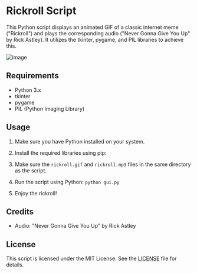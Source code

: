 # Rickroll Script

This Python script displays an animated GIF of a classic internet meme ("Rickroll") and plays the corresponding audio ("Never Gonna Give You Up" by Rick Astley). It utilizes the tkinter, pygame, and PIL libraries to achieve this.

![image](https://github.com/ShivgunGaming/You-Got-Rickrolled/assets/102505925/016bfcad-24ed-4d57-9cd7-e0ba625f5dd9)

## Requirements

- Python 3.x
- tkinter
- pygame
- PIL (Python Imaging Library)

## Usage

1. Make sure you have Python installed on your system.
2. Install the required libraries using pip:


3. Make sure the `rickroll.gif` and `rickroll.mp3` files in the same directory as the script.
4. Run the script using Python: `python gui.py`

5. Enjoy the rickroll!

## Credits

- Audio: "Never Gonna Give You Up" by Rick Astley

## License

This script is licensed under the MIT License. See the [LICENSE](LICENSE) file for details.
